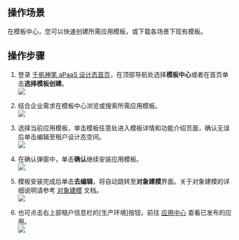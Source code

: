 ## 操作场景

在模板中心，您可以快速创建所需应用模板，或下载各场景下现有模板。

## 操作步骤

1. 登录 [千帆神笔 aPaaS 设计态首页](https://apaas.cloud.tencent.com/)，在顶部导航处选择**模板中心**或者在首页单击**选择模板创建**。  
![](https://qcloudimg.tencent-cloud.cn/raw/753eaec00a1fc995532801df64c126e5.png)  
        
2. 结合企业需求在模板中心浏览或搜索所需应用模板。  
![](https://qcloudimg.tencent-cloud.cn/raw/446acae314840d1dcfaffe069ddda892.png)  
        
3. 选择当前应用模板，单击模板任意处进入模板详情和功能介绍页面，确认无误后单击编辑至租户设计态空间。                    
![](https://qcloudimg.tencent-cloud.cn/raw/b20a4703f588378b007575ad61b70b1d.png)  
  
4. 在确认弹窗中，单击**确认**继续安装应用模板。   
![](https://qcloudimg.tencent-cloud.cn/raw/bcabc4de81feb780e180a02a18a89f86.png)  

5. 模板安装完成后单击**去编辑**，将自动跳转至**对象建模**界面。关于对象建模的详细说明请参考 [对象建模](https://cloud.tencent.com/document/product/1365/67951) 文档。  
![](https://qcloudimg.tencent-cloud.cn/raw/3346e7885125691be365c785e8bcc256.png)  

6. 也可点击右上部租户信息栏的[生产环境]按钮，前往 [应用中心](https://cloud.tencent.com/document/product/1365/67912) 查看已发布的应用。  
![](https://qcloudimg.tencent-cloud.cn/raw/15c73de639b0349710e460984c80aa56.png)  
